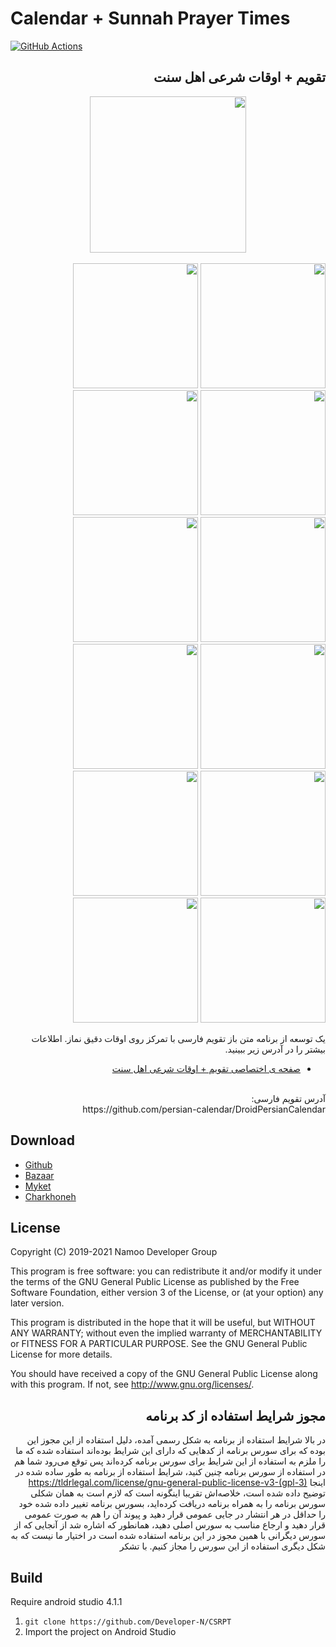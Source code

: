 # Calendar + Sunnah Prayer Times
[![GitHub Actions](https://action-badges.now.sh/Developer-N/CSRPT?workflow=android)](https://github.com/Developer-N/CSRPT/actions)
<div dir=rtl>

## تقویم + اوقات شرعی اهل سنت

<img src="https://github.com/Developer-N/CSRPT/blob/master/NamooCalendar/src/main/ic_launcher-web.png" width="250" style=" display: block;margin-left: auto;margin-right: auto;" />
<br>
<img src="https://github.com/Developer-N/CSRPT/blob/master/NamooCalendar/src/main/pics/1.jpg" width="200" />
<img src="https://github.com/Developer-N/CSRPT/blob/master/NamooCalendar/src/main/pics/2.jpg" width="200" />
<img src="https://github.com/Developer-N/CSRPT/blob/master/NamooCalendar/src/main/pics/3.jpg" width="200" />
<img src="https://github.com/Developer-N/CSRPT/blob/master/NamooCalendar/src/main/pics/4.jpg" width="200" />
<img src="https://github.com/Developer-N/CSRPT/blob/master/NamooCalendar/src/main/pics/5.jpg" width="200" />
<img src="https://github.com/Developer-N/CSRPT/blob/master/NamooCalendar/src/main/pics/6.jpg" width="200" />
<img src="https://github.com/Developer-N/CSRPT/blob/master/NamooCalendar/src/main/pics/7.jpg" width="200" />
<img src="https://github.com/Developer-N/CSRPT/blob/master/NamooCalendar/src/main/pics/8.jpg" width="200" />
<img src="https://github.com/Developer-N/CSRPT/blob/master/NamooCalendar/src/main/pics/9.jpg" width="200" />
<img src="https://github.com/Developer-N/CSRPT/blob/master/NamooCalendar/src/main/pics/10.jpg" width="200" />
<img src="https://github.com/Developer-N/CSRPT/blob/master/NamooCalendar/src/main/pics/11.jpg" width="200" />
<img src="https://github.com/Developer-N/CSRPT/blob/master/NamooCalendar/src/main/pics/12.jpg" width="200" />

یک توسعه از برنامه متن باز تقویم فارسی با تمرکز روی اوقات دقیق نماز. اطلاعات بیشتر را در آدرس زیر ببینید.
<br>
- [صفحه ی اختصاصی تقویم + اوقات شرعی اهل سنت](http://www.namoo.ir/pt)
<br>
آدرس تقویم فارسی:
<br>
https://github.com/persian-calendar/DroidPersianCalendar
<br>
</div>

## Download

- [Github](https://github.com/Developer-N/CSRPT)
- [Bazaar](https://cafebazaar.ir/app/ir.namoo.religiousprayers)
- [Myket](https://myket.ir/app/ir.namoo.religiousprayers)
- [Charkhoneh](https://www.charkhoneh.com/content/930720320)


## License

Copyright (C) 2019-2021  Namoo Developer Group 

This program is free software: you can redistribute it and/or modify 
it under the terms of the GNU General Public License as published by 
the Free Software Foundation, either version 3 of the License, or 
(at your option) any later version.

This program is distributed in the hope that it will be useful, 
but WITHOUT ANY WARRANTY; without even the implied warranty of 
MERCHANTABILITY or FITNESS FOR A PARTICULAR PURPOSE.  See the 
GNU General Public License for more details.

You should have received a copy of the GNU General Public License 
along with this program.  If not, see http://www.gnu.org/licenses/.

<div dir=rtl>
  
## مجوز شرایط استفاده از کد برنامه

در بالا شرایط استفاده از برنامه به شکل رسمی آمده، دلیل استفاده از این مجوز این بوده که برای سورس برنامه از کدهایی که دارای این شرایط بوده‌اند استفاده شده که ما را ملزم به استفاده از این شرایط برای سورس برنامه کرده‌اند پس توقع می‌رود شما هم در استفاده از سورس برنامه چنین کنید، شرایط استفاده از برنامه به طور ساده شده در اینجا
https://tldrlegal.com/license/gnu-general-public-license-v3-(gpl-3)
توضیح داده شده است، خلاصه‌اش تقریبا اینگونه است که لازم است به همان شکلی سورس برنامه را به همراه برنامه دریافت کرده‌اید،  بسورس برنامه تغییر داده شده خود را حداقل در هر انتشار در جایی عمومی قرار دهید و پیوند آن را هم به صورت عمومی قرار دهید و ارجاع مناسب به سورس اصلی دهید، همانطور که اشاره شد از آنجایی که از سورس دیگرانی با همین مجوز در این برنامه استفاده شده است در اختیار ما نیست که به شکل دیگری استفاده از این سورس را مجاز کنیم. با تشکر
</div>

## Build
Require android studio 4.1.1

1. `git clone https://github.com/Developer-N/CSRPT`
1. Import the project on Android Studio

